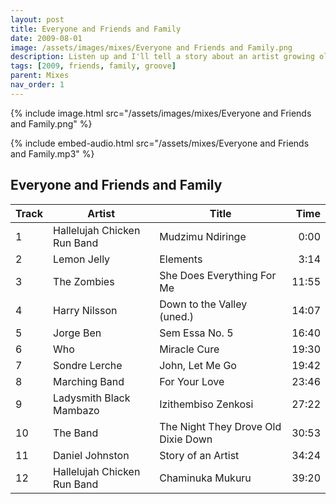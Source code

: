 ```yaml
---
layout: post
title: Everyone and Friends and Family
date: 2009-08-01
image: /assets/images/mixes/Everyone and Friends and Family.png
description: Listen up and I'll tell a story about an artist growing old
tags: [2009, friends, family, groove]
parent: Mixes
nav_order: 1
---
```

{% include image.html src="/assets/images/mixes/Everyone and Friends and Family.png" %}

{% include embed-audio.html src="/assets/mixes/Everyone and Friends and Family.mp3" %}

## Everyone and Friends and Family

|Track|Artist|Title|Time|
|-|-|----------------|-:|
|1 |Hallelujah Chicken Run Band |Mudzimu Ndiringe |0:00 |
|2 | Lemon Jelly | Elements | 3:14 |
|3 | The Zombies | She Does Everything For Me | 11:55 |
|4 | Harry Nilsson | Down to the Valley (uned.) | 14:07 |
|5 | Jorge Ben | Sem Essa No. 5 | 16:40 |
|6 | Who | Miracle Cure | 19:30 |
|7 | Sondre Lerche | John, Let Me Go | 19:42 |
|8 | Marching Band | For Your Love | 23:46 |
|9 | Ladysmith Black Mambazo | Izithembiso Zenkosi | 27:22 |
|10 | The Band | The Night They Drove Old Dixie Down | 30:53 |
|11 |Daniel Johnston | Story of an Artist | 34:24 |
|12 | Hallelujah Chicken Run Band | Chaminuka Mukuru | 39:20 |